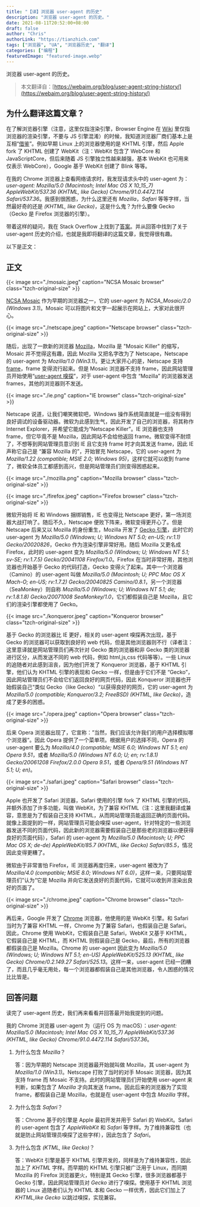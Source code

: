 ```yaml
---
title: "【译】浏览器 user-agent 的历史"
description: "浏览器 user-agent 的历史。"
date: 2021-08-11T20:52:00+08:00
draft: false
author: "Chris"
authorLink: "https://tianzhich.com"
tags: ["浏览器", "UA", "浏览器历史", "翻译"]
categories: ["编程"]
featuredImage: "featured-image.webp"
---
```


浏览器 user-agent 的历史。

<!--more-->

> 本文翻译自：[https://webaim.org/blog/user-agent-string-history/](https://webaim.org/blog/user-agent-string-history/)

## 为什么翻译这篇文章？

在了解浏览器引擎（注意，这里仅指渲染引擎，Browser Engine 在 [Wiki](https://en.wikipedia.org/wiki/Browser_engine) 里仅指浏览器的渲染引擎，不要与 JS 引擎混淆）的时候，我知道浏览器厂商们基本上是互相“[借鉴](https://en.wikipedia.org/wiki/Browser_engine#Notable_engines)”。例如早期 Linux 上的浏览器使用的是 KHTML 引擎，然后 Apple fork 了 KHTML 创建了 WebKit（注：WebKit 包含了 WebCore 和 JavaScriptCore，但后来随着 JS 引擎独立性越来越强，基本 WebKit 也可用来仅表示 WebCore），Google 基于 WebKit 创建了 Blink 等等。

在我的 Chrome 浏览器上查看网络请求时，我发现请求头中的 user-agent 为：_user-agent: Mozilla/5.0 (Macintosh; Intel Mac OS X 10_15_7) AppleWebKit/537.36 (KHTML, like Gecko) Chrome/91.0.4472.114 Safari/537.36_。我感到很困惑，为什么这里还有 _Mozilla_，_Safari_ 等等字样，当然最好奇的还是 _(KHTML, like Gecko)_，这是什么鬼？为什么要像 Gecko（Gecko 是 Firefox 浏览器的引擎）。

带着这样的疑问，我在 Stack Overflow 上找到了[答案](https://stackoverflow.com/questions/26112108/what-does-khtml-like-gecko-mean-in-a-user-agent-string)。并从回答中找到了关于 user-agent 历史的介绍，也就是我即将翻译的这篇文章，我觉得很有趣。

以下是正文：

## 正文

{{< image src="./mosaic.jpeg" caption="NCSA Mosaic browser" class="tzch-original-size" >}}

[NCSA Mosaic](<https://en.wikipedia.org/wiki/Mosaic_(web_browser)>) 作为早期的浏览器之一，它的 user-agent 为 _NCSA_Mosaic/2.0 (Windows 3.1)_。Mosaic 可以将图片和文字一起展示在网站上，大家对此很开心。

{{< image src="./netscape.jpeg" caption="Netscape browser" class="tzch-original-size" >}}

随后，出现了一款新的浏览器 [Mozilla](http://en.wikipedia.org/wiki/Mozilla)，Mozilla 是 "Mosaic Killer" 的缩写，Mosaic 并不觉得这有趣，因此 Mozilla 又把名字改为了 Netscape，Netscape 的 user-agent 为 _Mozilla/1.0 (Win3.1)_。更让大家开心的是，Netscape 支持 [frame](<https://en.wikipedia.org/wiki/Frame_(World_Wide_Web)#Tags_and_attributes>)，frame 变得流行起来。但是 Mosaic 浏览器不支持 frame，因此网站管理员开始使用“[user-agent 嗅探](https://en.wikipedia.org/wiki/User_agent#User_agent_sniffing)”，对于 user-agent 中包含 “Mozilla” 的浏览器发送 frames，其他的浏览器则不发送。

{{< image src="./ie.png" caption="IE browser" class="tzch-original-size" >}}

Netscape 说道，让我们嘲笑微软吧，Windows 操作系统简直就是一组没有得到良好调试的设备驱动器。微软为此感到生气，因此开发了自己的浏览器，将其称作 Internet Explorer，并希望它能成为“Netscape Killer”。IE 浏览器也支持 frame，但它毕竟不是 Mozilla，因此网站不会给他返回 frame。微软变得不耐烦了，不想等到网站管理员意识到 IE 且它支持 frame 时才向其发送 frame，因此 IE 声称它自己是 “兼容 Mozilla 的”，开始冒充 Netscape，它的 user-agent 为 _Mozilla/1.22 (compatible; MSIE 2.0; Windows 95)_，这样它就可以收到 frame 了，微软全体员工都感到高兴，但是网站管理员们则变得困惑起来。

{{< image src="./mozilla.png" caption="Mozilla browser" class="tzch-original-size" >}}

{{< image src="./firefox.jpeg" caption="Firefox browser" class="tzch-original-size" >}}

微软开始将 IE 和 Windows 捆绑销售，IE 也变得比 Netscape 更好，第一场浏览器大战打响了。随后不久，Netscape 便败下阵来，微软变得更开心了。但是 Netscape 后来又以 Mozilla 的身份重生，Mozilla 开发了 [Gecko 引擎](<https://en.wikipedia.org/wiki/Gecko_(software)>)，此时它的 user-agent 为 _Mozilla/5.0 (Windows; U; Windows NT 5.0; en-US; rv:1.1) Gecko/20020826_，Gecko 作为渲染引擎非常好用。随后 Mozilla 又更名成 Firefox，此时的 user-agent 变为 _Mozilla/5.0 (Windows; U; Windows NT 5.1; sv-SE; rv:1.7.5) Gecko/20041108 Firefox/1.0_。Firefox 在当时非常好用，其他浏览器也开始基于 Gecko 的代码打造，Gecko 变得火了起来。其中一个浏览器（Camino）的 user-agent 叫做 _Mozilla/5.0 (Macintosh; U; PPC Mac OS X Mach-O; en-US; rv:1.7.2) Gecko/20040825 Camino/0.8.1_，另一个浏览器（SeaMonkey）则自称 _Mozilla/5.0 (Windows; U; Windows NT 5.1; de; rv:1.8.1.8) Gecko/20071008 SeaMonkey/1.0_，它们都假装自己是 Mozilla，且它们的渲染引擎都使用了 Gecko。

{{< image src="./konqueror.jpeg" caption="Konqueror browser" class="tzch-original-size" >}}

基于 Gecko 的浏览器比 IE 更好，相关的 user-agent 嗅探再次出现，基于 Gecko 的浏览器可以获取到良好的 web 代码，但是其他浏览器则不行（译者注：这里意译就是网站管理员们再次针对 Gecko 类的浏览器和非 Gecko 类的浏览器进行区分，从而发送不同的 web 代码，例如 html,js,css 代码等等）。一些 Linux 的追随者对此感到沮丧，因为他们开发了 Konqueror 浏览器，基于 KHTML 引擎，他们认为 KHTML 引擎的表现和 Gecko 一样，但是由于它们不是 “Gecko”，因此网站管理员们不会给它们返回良好的网页代码，因此 Konqueror 浏览器也开始假装自己“类似 Gecko（like Gecko）“以获得良好的网页，它的 user-agent 为 _Mozilla/5.0 (compatible; Konqueror/3.2; FreeBSD) (KHTML, like Gecko)_，造成了更多的困惑。

{{< image src="./opera.jpeg" caption="Opera browser" class="tzch-original-size" >}}

后来 Opera 浏览器出现了，它宣称：”当然，我们应该允许我们的用户选择模拟哪个浏览器“。因此 Opera 提供了一个菜单项。根据用户的选择不同，Opera 的 user-agent 要么为 _Mozilla/4.0 (compatible; MSIE 6.0; Windows NT 5.1; en) Opera 9.51_，或者 _Mozilla/5.0 (Windows NT 6.0; U; en; rv:1.8.1) Gecko/20061208 Firefox/2.0.0 Opera 9.51_，或者 _Opera/9.51 (Windows NT 5.1; U; en)_。

{{< image src="./safari.jpeg" caption="Safari browser" class="tzch-original-size" >}}

Apple 也开发了 Safari 浏览器，Safari 使用的引擎 fork 了 KHTML 引擎的代码，并额外添加了许多功能，叫做 WebKit，为了兼容 KHTML（注：这里我翻译成兼容，意思是为了假装自己支持 KHTML，从而网站管理员能返回正确的页面代码。就像上面提到的一样，网站管理员可能会嗅探 user-agent，针对特定的一些浏览器发送不同的页面代码，因此新的浏览器需要假装自己是那些老的浏览器以便获得良好的页面代码），Safari 的 user-agent 为 _Mozilla/5.0 (Macintosh; U; PPC Mac OS X; de-de) AppleWebKit/85.7 (KHTML, like Gecko) Safari/85.5_，情况因此变得更糟了。

微软由于非常害怕 Firefox，IE 浏览器再度归来，user-agent 被改为了 _Mozilla/4.0 (compatible; MSIE 8.0; Windows NT 6.0)_，这样一来，只要网站管理员们”认为“它是 Mozilla 并向它发送良好的页面代码，它就可以收到并渲染出良好的页面了。

{{< image src="./chrome.jpeg" caption="Chrome browser" class="tzch-original-size" >}}

再后来，Google 开发了 [Chrome](http://www.google.com/chrome) 浏览器，他使用的是 WebKit 引擎。和 Safari 当时为了兼容 KHTML 一样，Chrome 为了兼容 Safari，也假装自己是 Safari。因此，Chrome 使用 WebKit，它假装自己是 Safari，WebKit 又基于 KHTML，它假装自己是 KHTML，而 KHTML 则假装自己是 Gecko，最后，所有的浏览器都假装自己是 Mozilla。Chrome 的 user-agent 因此变为 _Mozilla/5.0 (Windows; U; Windows NT 5.1; en-US) AppleWebKit/525.13 (KHTML, like Gecko) Chrome/0.2.149.27 Safari/525.13_。这样一来，user-agent 已经一团糟了，而且几乎毫无用处，每一个浏览器都假装自己是其他浏览器，令人困惑的情况比比皆是。

## 回答问题

读完了 user-agent 历史，我们再来看看并回答最开始我提到的问题。

我的 Chrome 浏览器 user-agent 为（运行 OS 为 macOS）：_user-agent: Mozilla/5.0 (Macintosh; Intel Mac OS X 10_15_7) AppleWebKit/537.36 (KHTML, like Gecko) Chrome/91.0.4472.114 Safari/537.36_。

1. 为什么包含 _Mozilla_？

   答：因为早期的 Netscape 浏览器最开始就叫做 Mozilla，其 user-agent 为 _Mozilla/1.0 (Win3.1)_。Netscape 打败了当时的对手 Mosaic 浏览器，因为其支持 frame 而 Mosaic 不支持。此时的网站管理员们开始使用 user-agent 来判断，如果包含了 _Mozilla_ 才向其发送 frame。因此后来的浏览器为了实现 frame，都假装自己是 Mozilla，也就是在 user-agent 中包含 _Mozilla_ 字样。

2. 为什么包含 _Safari_？

   答：Chrome 基于的引擎是 Apple 最初开发并用于 Safari 的 WebKit。Safari 的 user-agent 包含了 _AppleWebKit_ 和 _Safari_ 等字样。为了维持兼容性（也就是防止网站管理员嗅探了这些字样），因此包含了 _Safari_。

3. 为什么包含 _(KTML, like Gecko)_？

   答：WebKit 引擎是基于 KHTML 引擎开发的，同样是为了维持兼容性，因此加上了 _KHTML_ 字样。而早期的 KHTML 引擎只被广泛用于 Linux，而同期 Mozilla 的 Firefox 浏览器更火，特别是其 Gecko 引擎，很多浏览器都基于 Gecko 引擎，因此网站管理员对 _Gecko_ 进行了嗅探。使用基于 KHTML 浏览器的 Linux 追随者们认为 KHTML 本和 Gecko 一样优秀，因此它们加上了 _KHTML,like Gecko_ 以跳过嗅探，实现兼容。
